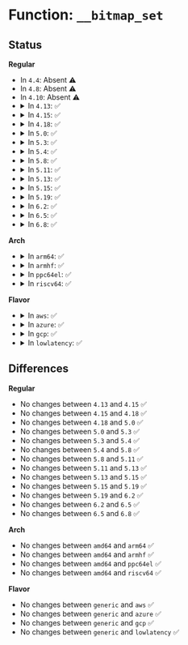 # Function: <code>__bitmap_set</code>

## Status
<b>Regular</b>
<ul>
<li>
In <code>4.4</code>: Absent ⚠️
</li>
<li>
In <code>4.8</code>: Absent ⚠️
</li>
<li>
In <code>4.10</code>: Absent ⚠️
</li>
<li>
<details>
<summary>In <code>4.13</code>: ✅</summary>

```c
void __bitmap_set(long unsigned int *map, unsigned int start, int len);
```

**Collision:** Unique Global

**Inline:** No

**Transformation:** False

**Instances:**

```
In lib/bitmap.c (ffffffff81462300)
Location: lib/bitmap.c:254
Inline: False
Direct callers:
  - arch/x86/kernel/ioport.c:sys_ioperm
  - arch/x86/kernel/pci-calgary_64.c:iommu_range_reserve
  - kernel/sysctl.c:proc_do_large_bitmap
  - kernel/irq/irqdesc.c:__irq_alloc_descs
  - mm/percpu.c:pcpu_chunk_populated
  - mm/cma.c:cma_alloc
  - lib/iommu-helper.c:iommu_area_alloc
  - drivers/pwm/core.c:pwmchip_add_with_polarity
  - drivers/block/xen-blkfront.c:xlvbd_alloc_gendisk
  - drivers/usb/dwc2/hcd_queue.c:pmap_schedule
```
**Symbols:**

```
ffffffff81462300-ffffffff81462372: __bitmap_set (STB_GLOBAL)
```
</details>
</li>
<li>
<details>
<summary>In <code>4.15</code>: ✅</summary>

```c
void __bitmap_set(long unsigned int *map, unsigned int start, int len);
```

**Collision:** Unique Global

**Inline:** No

**Transformation:** False

**Instances:**

```
In lib/bitmap.c (ffffffff8148e1e0)
Location: lib/bitmap.c:256
Inline: False
Direct callers:
  - arch/x86/kernel/ioport.c:sys_ioperm
  - arch/x86/kernel/pci-calgary_64.c:iommu_range_reserve
  - kernel/sysctl.c:proc_do_large_bitmap
  - kernel/irq/irqdesc.c:__irq_alloc_descs
  - mm/percpu.c:pcpu_chunk_populated
  - mm/percpu.c:pcpu_alloc_first_chunk
  - mm/percpu.c:pcpu_alloc_first_chunk
  - mm/percpu.c:pcpu_alloc_area
  - mm/cma.c:cma_alloc
  - lib/bitmap.c:__bitmap_parselist
  - lib/iommu-helper.c:iommu_area_alloc
  - drivers/pwm/core.c:pwmchip_add_with_polarity
  - drivers/block/xen-blkfront.c:xlvbd_alloc_gendisk
  - drivers/usb/dwc2/hcd_queue.c:pmap_schedule
```
**Symbols:**

```
ffffffff8148e1e0-ffffffff8148e252: __bitmap_set (STB_GLOBAL)
```
</details>
</li>
<li>
<details>
<summary>In <code>4.18</code>: ✅</summary>

```c
void __bitmap_set(long unsigned int *map, unsigned int start, int len);
```

**Collision:** Unique Global

**Inline:** No

**Transformation:** False

**Instances:**

```
In lib/bitmap.c (ffffffff814c2f00)
Location: lib/bitmap.c:253
Inline: False
Direct callers:
  - arch/x86/kernel/ioport.c:ksys_ioperm
  - arch/x86/kernel/pci-calgary_64.c:iommu_range_reserve
  - kernel/sysctl.c:proc_do_large_bitmap
  - kernel/irq/irqdesc.c:__irq_alloc_descs
  - mm/percpu.c:pcpu_chunk_populated
  - mm/percpu.c:pcpu_alloc_first_chunk
  - mm/percpu.c:pcpu_alloc_first_chunk
  - mm/percpu.c:pcpu_alloc_area
  - mm/cma.c:cma_alloc
  - lib/bitmap.c:__bitmap_parselist
  - lib/iommu-helper.c:iommu_area_alloc
  - drivers/block/xen-blkfront.c:xlvbd_alloc_gendisk
  - drivers/usb/dwc2/hcd_queue.c:pmap_schedule
```
**Symbols:**

```
ffffffff814c2f00-ffffffff814c2f70: __bitmap_set (STB_GLOBAL)
```
</details>
</li>
<li>
<details>
<summary>In <code>5.0</code>: ✅</summary>

```c
void __bitmap_set(long unsigned int *map, unsigned int start, int len);
```

**Collision:** Unique Global

**Inline:** No

**Transformation:** False

**Instances:**

```
In lib/bitmap.c (ffffffff814d75b0)
Location: lib/bitmap.c:250
Inline: False
Direct callers:
  - arch/x86/kernel/ioport.c:ksys_ioperm
  - arch/x86/kernel/pci-calgary_64.c:iommu_range_reserve
  - kernel/sysctl.c:proc_do_large_bitmap
  - kernel/irq/irqdesc.c:__irq_alloc_descs
  - mm/percpu.c:pcpu_chunk_populated
  - mm/percpu.c:pcpu_alloc_first_chunk
  - mm/percpu.c:pcpu_alloc_first_chunk
  - mm/percpu.c:pcpu_alloc_area
  - mm/cma.c:cma_alloc
  - lib/bitmap.c:__bitmap_parselist
  - lib/iommu-helper.c:iommu_area_alloc
  - drivers/gpio/gpiolib.c:gpiod_get_array
  - drivers/gpio/gpiolib.c:gpiod_get_array
  - drivers/block/xen-blkfront.c:xlvbd_alloc_gendisk
  - drivers/usb/dwc2/hcd_queue.c:pmap_schedule
```
**Symbols:**

```
ffffffff814d75b0-ffffffff814d7620: __bitmap_set (STB_GLOBAL)
```
</details>
</li>
<li>
<details>
<summary>In <code>5.3</code>: ✅</summary>

```c
void __bitmap_set(long unsigned int *map, unsigned int start, int len);
```

**Collision:** Unique Global

**Inline:** No

**Transformation:** False

**Instances:**

```
In lib/bitmap.c (ffffffff81503400)
Location: lib/bitmap.c:250
Inline: False
Direct callers:
  - arch/x86/kernel/ioport.c:ksys_ioperm
  - arch/x86/kernel/pci-calgary_64.c:iommu_range_reserve
  - kernel/sysctl.c:proc_do_large_bitmap
  - kernel/irq/irqdesc.c:__irq_alloc_descs
  - mm/percpu.c:pcpu_chunk_populated
  - mm/percpu.c:pcpu_alloc_first_chunk
  - mm/percpu.c:pcpu_alloc_first_chunk
  - mm/percpu.c:pcpu_alloc_area
  - mm/sparse.c:subsection_mask_set
  - mm/cma.c:cma_alloc
  - lib/bitmap.c:bitmap_parselist
  - lib/iommu-helper.c:iommu_area_alloc
  - drivers/gpio/gpiolib.c:gpiod_get_array
  - drivers/gpio/gpiolib.c:gpiod_get_array
  - drivers/block/xen-blkfront.c:xlvbd_alloc_gendisk
  - drivers/usb/dwc2/hcd_queue.c:pmap_schedule
```
**Symbols:**

```
ffffffff81503400-ffffffff81503469: __bitmap_set (STB_GLOBAL)
```
</details>
</li>
<li>
<details>
<summary>In <code>5.4</code>: ✅</summary>

```c
void __bitmap_set(long unsigned int *map, unsigned int start, int len);
```

**Collision:** Unique Global

**Inline:** No

**Transformation:** False

**Instances:**

```
In lib/bitmap.c (ffffffff815213a0)
Location: lib/bitmap.c:270
Inline: False
Direct callers:
  - arch/x86/kernel/ioport.c:ksys_ioperm
  - arch/x86/kernel/pci-calgary_64.c:iommu_range_reserve
  - kernel/sysctl.c:proc_do_large_bitmap
  - kernel/irq/irqdesc.c:__irq_alloc_descs
  - mm/percpu.c:pcpu_chunk_populated
  - mm/percpu.c:pcpu_alloc_first_chunk
  - mm/percpu.c:pcpu_alloc_first_chunk
  - mm/percpu.c:pcpu_alloc_area
  - mm/sparse.c:subsection_mask_set
  - mm/cma.c:cma_alloc
  - lib/bitmap.c:bitmap_parselist
  - lib/iommu-helper.c:iommu_area_alloc
  - drivers/gpio/gpiolib.c:gpiod_get_array
  - drivers/gpio/gpiolib.c:gpiod_get_array
  - drivers/pci/pci.c:pci_add_dma_alias
  - drivers/block/xen-blkfront.c:xlvbd_alloc_gendisk
  - drivers/usb/dwc2/hcd_queue.c:pmap_schedule
```
**Symbols:**

```
ffffffff815213a0-ffffffff81521409: __bitmap_set (STB_GLOBAL)
```
</details>
</li>
<li>
<details>
<summary>In <code>5.8</code>: ✅</summary>

```c
void __bitmap_set(long unsigned int *map, unsigned int start, int len);
```

**Collision:** Unique Global

**Inline:** No

**Transformation:** False

**Instances:**

```
In lib/bitmap.c (ffffffff815845c0)
Location: lib/bitmap.c:349
Inline: False
Direct callers:
  - arch/x86/kernel/ioport.c:ksys_ioperm
  - kernel/sysctl.c:proc_do_large_bitmap
  - kernel/irq/irqdesc.c:alloc_descs
  - mm/percpu.c:pcpu_chunk_populated
  - mm/percpu.c:pcpu_alloc_first_chunk
  - mm/percpu.c:pcpu_alloc_first_chunk
  - mm/percpu.c:pcpu_alloc_area
  - mm/sparse.c:subsection_mask_set
  - lib/bitmap.c:bitmap_parselist
  - lib/iommu-helper.c:iommu_area_alloc
  - drivers/gpio/gpiolib.c:gpiod_get_array
  - drivers/gpio/gpiolib.c:gpiod_get_array
  - drivers/pwm/core.c:pwmchip_add_with_polarity
  - drivers/pci/pci.c:pci_add_dma_alias
  - drivers/block/xen-blkfront.c:xlbd_reserve_minors
  - drivers/vfio/vfio_iommu_type1.c:vfio_iommu_type1_dma_rw_chunk
  - drivers/vfio/vfio_iommu_type1.c:update_user_bitmap
  - drivers/usb/dwc2/hcd_queue.c:pmap_schedule
```
**Symbols:**

```
ffffffff815845c0-ffffffff81584632: __bitmap_set (STB_GLOBAL)
```
</details>
</li>
<li>
<details>
<summary>In <code>5.11</code>: ✅</summary>

```c
void __bitmap_set(long unsigned int *map, unsigned int start, int len);
```

**Collision:** Unique Global

**Inline:** No

**Transformation:** False

**Instances:**

```
In lib/bitmap.c (ffffffff815a16d0)
Location: lib/bitmap.c:349
Inline: False
Direct callers:
  - arch/x86/kernel/ioport.c:ksys_ioperm
  - kernel/sysctl.c:proc_do_large_bitmap
  - kernel/irq/irqdesc.c:alloc_descs
  - mm/percpu.c:pcpu_chunk_populated
  - mm/percpu.c:pcpu_alloc_first_chunk
  - mm/percpu.c:pcpu_alloc_first_chunk
  - mm/percpu.c:pcpu_alloc_area
  - mm/sparse.c:subsection_mask_set
  - fs/file.c:__close_range
  - fs/iomap/buffered-io.c:iomap_iop_set_range_uptodate
  - lib/bitmap.c:bitmap_parselist
  - lib/iommu-helper.c:iommu_area_alloc
  - drivers/gpio/gpiolib.c:gpiod_get_array
  - drivers/gpio/gpiolib.c:gpiod_get_array
  - drivers/pwm/core.c:pwmchip_add_with_polarity
  - drivers/pci/pci.c:pci_add_dma_alias
  - drivers/block/xen-blkfront.c:xlbd_reserve_minors
  - drivers/vfio/vfio_iommu_type1.c:vfio_iommu_type1_dma_rw_chunk
  - drivers/vfio/vfio_iommu_type1.c:update_user_bitmap
  - drivers/vfio/vfio_iommu_type1.c:vfio_iommu_populate_bitmap_full
  - drivers/usb/dwc2/hcd_queue.c:pmap_schedule
```
**Symbols:**

```
ffffffff815a16d0-ffffffff815a1742: __bitmap_set (STB_GLOBAL)
```
</details>
</li>
<li>
<details>
<summary>In <code>5.13</code>: ✅</summary>

```c
void __bitmap_set(long unsigned int *map, unsigned int start, int len);
```

**Collision:** Unique Global

**Inline:** No

**Transformation:** False

**Instances:**

```
In lib/bitmap.c (ffffffff815a8580)
Location: lib/bitmap.c:351
Inline: False
Direct callers:
  - arch/x86/kernel/ioport.c:ksys_ioperm
  - kernel/sysctl.c:proc_do_large_bitmap
  - kernel/sysctl.c:proc_do_large_bitmap
  - kernel/irq/irqdesc.c:alloc_descs
  - mm/percpu.c:pcpu_chunk_populated
  - mm/percpu.c:pcpu_alloc_first_chunk
  - mm/percpu.c:pcpu_alloc_first_chunk
  - mm/percpu.c:pcpu_alloc_area
  - mm/sparse.c:subsection_mask_set
  - fs/file.c:__close_range
  - fs/iomap/buffered-io.c:iomap_iop_set_range_uptodate
  - lib/bitmap.c:bitmap_parselist
  - lib/iommu-helper.c:iommu_area_alloc
  - drivers/gpio/gpiolib.c:gpiod_get_array
  - drivers/gpio/gpiolib.c:gpiod_get_array
  - drivers/pwm/core.c:pwmchip_add
  - drivers/pci/pci.c:pci_add_dma_alias
  - drivers/block/xen-blkfront.c:xlbd_reserve_minors
  - drivers/vfio/vfio_iommu_type1.c:vfio_iommu_type1_dma_rw_chunk
  - drivers/vfio/vfio_iommu_type1.c:vfio_iommu_type1_detach_group
  - drivers/vfio/vfio_iommu_type1.c:update_user_bitmap
  - drivers/usb/dwc2/hcd_queue.c:pmap_schedule
```
**Symbols:**

```
ffffffff815a8580-ffffffff815a85f2: __bitmap_set (STB_GLOBAL)
```
</details>
</li>
<li>
<details>
<summary>In <code>5.15</code>: ✅</summary>

```c
void __bitmap_set(long unsigned int *map, unsigned int start, int len);
```

**Collision:** Unique Global

**Inline:** No

**Transformation:** False

**Instances:**

```
In lib/bitmap.c (ffffffff81611540)
Location: lib/bitmap.c:351
Inline: False
Direct callers:
  - arch/x86/kernel/ioport.c:ksys_ioperm
  - kernel/sysctl.c:proc_do_large_bitmap
  - kernel/sysctl.c:proc_do_large_bitmap
  - kernel/irq/irqdesc.c:alloc_descs
  - mm/percpu.c:pcpu_chunk_populated
  - mm/percpu.c:pcpu_alloc_first_chunk
  - mm/percpu.c:pcpu_alloc_first_chunk
  - mm/percpu.c:pcpu_alloc_area
  - mm/sparse.c:subsection_mask_set
  - fs/file.c:__close_range
  - fs/iomap/buffered-io.c:iomap_iop_set_range_uptodate
  - lib/bitmap.c:bitmap_parselist
  - lib/iommu-helper.c:iommu_area_alloc
  - drivers/gpio/gpiolib.c:gpiod_get_array
  - drivers/gpio/gpiolib.c:gpiod_get_array
  - drivers/pwm/core.c:pwmchip_add
  - drivers/pci/pci.c:pci_add_dma_alias
  - drivers/block/xen-blkfront.c:xlbd_reserve_minors
  - drivers/vfio/vfio_iommu_type1.c:vfio_iommu_type1_dma_rw_chunk
  - drivers/vfio/vfio_iommu_type1.c:vfio_iommu_type1_detach_group
  - drivers/vfio/vfio_iommu_type1.c:update_user_bitmap
  - drivers/usb/dwc2/hcd_queue.c:pmap_schedule
```
**Symbols:**

```
ffffffff81611540-ffffffff816115b2: __bitmap_set (STB_GLOBAL)
```
</details>
</li>
<li>
<details>
<summary>In <code>5.19</code>: ✅</summary>

```c
void __bitmap_set(long unsigned int *map, unsigned int start, int len);
```

**Collision:** Unique Global

**Inline:** No

**Transformation:** False

**Instances:**

```
In lib/bitmap.c (ffffffff816dd670)
Location: lib/bitmap.c:351
Inline: False
Direct callers:
  - arch/x86/kernel/ioport.c:ksys_ioperm
  - kernel/sysctl.c:proc_do_large_bitmap
  - kernel/sysctl.c:proc_do_large_bitmap
  - kernel/irq/irqdesc.c:alloc_descs
  - kernel/bpf/core.c:bpf_prog_pack_alloc
  - mm/percpu.c:pcpu_chunk_populated
  - mm/percpu.c:pcpu_alloc_first_chunk
  - mm/percpu.c:pcpu_alloc_first_chunk
  - mm/percpu.c:pcpu_alloc_area
  - mm/sparse.c:subsection_mask_set
  - fs/file.c:__close_range
  - fs/iomap/buffered-io.c:iomap_iop_set_range_uptodate
  - lib/bitmap.c:bitmap_parselist
  - lib/iommu-helper.c:iommu_area_alloc
  - drivers/gpio/gpiolib.c:gpiod_get_array
  - drivers/gpio/gpiolib.c:gpiod_get_array
  - drivers/pwm/core.c:pwmchip_add
  - drivers/pci/pci.c:pci_add_dma_alias
  - drivers/xen/grant-table.c:gnttab_set_free
  - drivers/block/xen-blkfront.c:xlbd_reserve_minors
  - drivers/vfio/vfio_iommu_type1.c:vfio_iommu_type1_dma_rw_chunk
  - drivers/vfio/vfio_iommu_type1.c:vfio_iommu_type1_detach_group
  - drivers/vfio/vfio_iommu_type1.c:update_user_bitmap
  - drivers/usb/dwc2/hcd_queue.c:pmap_schedule
```
**Symbols:**

```
ffffffff816dd670-ffffffff816dd6f6: __bitmap_set (STB_GLOBAL)
```
</details>
</li>
<li>
<details>
<summary>In <code>6.2</code>: ✅</summary>

```c
void __bitmap_set(long unsigned int *map, unsigned int start, int len);
```

**Collision:** Unique Global

**Inline:** No

**Transformation:** False

**Instances:**

```
In lib/bitmap.c (ffffffff817cd580)
Location: lib/bitmap.c:362
Inline: False
Direct callers:
  - arch/x86/kernel/ioport.c:ksys_ioperm
  - kernel/sysctl.c:proc_do_large_bitmap
  - kernel/sysctl.c:proc_do_large_bitmap
  - kernel/irq/irqdesc.c:alloc_descs
  - kernel/bpf/core.c:bpf_prog_pack_alloc
  - mm/percpu.c:pcpu_chunk_populated
  - mm/percpu.c:pcpu_alloc_first_chunk
  - mm/percpu.c:pcpu_alloc_first_chunk
  - mm/percpu.c:pcpu_alloc_area
  - mm/sparse.c:subsection_mask_set
  - fs/file.c:__close_range
  - fs/iomap/buffered-io.c:iomap_iop_set_range_uptodate
  - lib/bitmap.c:bitmap_parselist
  - lib/iommu-helper.c:iommu_area_alloc
  - drivers/gpio/gpiolib.c:gpiod_get_array
  - drivers/gpio/gpiolib.c:gpiod_get_array
  - drivers/pwm/core.c:pwmchip_add
  - drivers/pci/pci.c:pci_add_dma_alias
  - drivers/xen/grant-table.c:gnttab_set_free
  - drivers/block/xen-blkfront.c:xlbd_reserve_minors
  - drivers/usb/dwc2/hcd_queue.c:pmap_schedule
```
**Symbols:**

```
ffffffff817cd580-ffffffff817cd606: __bitmap_set (STB_GLOBAL)
```
</details>
</li>
<li>
<details>
<summary>In <code>6.5</code>: ✅</summary>

```c
void __bitmap_set(long unsigned int *map, unsigned int start, int len);
```

**Collision:** Unique Global

**Inline:** No

**Transformation:** False

**Instances:**

```
In lib/bitmap.c (ffffffff8180b990)
Location: lib/bitmap.c:362
Inline: False
Direct callers:
  - arch/x86/kernel/ioport.c:ksys_ioperm
  - kernel/sysctl.c:proc_do_large_bitmap
  - kernel/sysctl.c:proc_do_large_bitmap
  - kernel/bpf/core.c:bpf_prog_pack_alloc
  - mm/percpu.c:pcpu_chunk_populated
  - mm/percpu.c:pcpu_alloc_first_chunk
  - mm/percpu.c:pcpu_alloc_first_chunk
  - mm/percpu.c:pcpu_alloc_area
  - mm/sparse.c:subsection_mask_set
  - fs/file.c:__close_range
  - fs/iomap/buffered-io.c:iomap_iop_set_range_uptodate
  - lib/bitmap.c:bitmap_parselist
  - lib/iommu-helper.c:iommu_area_alloc
  - drivers/gpio/gpiolib.c:gpiod_get_array
  - drivers/gpio/gpiolib.c:gpiod_get_array
  - drivers/pwm/core.c:pwmchip_add
  - drivers/pci/pci.c:pci_add_dma_alias
  - drivers/xen/grant-table.c:gnttab_set_free
  - drivers/block/xen-blkfront.c:xlbd_reserve_minors
  - drivers/usb/dwc2/hcd_queue.c:pmap_schedule
```
**Symbols:**

```
ffffffff8180b990-ffffffff8180ba16: __bitmap_set (STB_GLOBAL)
```
</details>
</li>
<li>
<details>
<summary>In <code>6.8</code>: ✅</summary>

```c
void __bitmap_set(long unsigned int *map, unsigned int start, int len);
```

**Collision:** Unique Global

**Inline:** No

**Transformation:** False

**Instances:**

```
In lib/bitmap.c (ffffffff81852170)
Location: lib/bitmap.c:351
Inline: False
Direct callers:
  - arch/x86/kernel/ioport.c:ksys_ioperm
  - kernel/sysctl.c:proc_do_large_bitmap
  - kernel/sysctl.c:proc_do_large_bitmap
  - kernel/bpf/core.c:bpf_prog_pack_alloc
  - mm/percpu.c:pcpu_chunk_populated
  - mm/percpu.c:pcpu_alloc_first_chunk
  - mm/percpu.c:pcpu_alloc_first_chunk
  - mm/percpu.c:pcpu_alloc_area
  - mm/sparse.c:subsection_mask_set
  - fs/file.c:__close_range
  - fs/iomap/buffered-io.c:ifs_alloc
  - fs/iomap/buffered-io.c:ifs_alloc
  - fs/iomap/buffered-io.c:ifs_set_range_dirty
  - fs/iomap/buffered-io.c:ifs_set_range_uptodate
  - lib/bitmap-str.c:bitmap_parselist
  - lib/iommu-helper.c:iommu_area_alloc
  - drivers/gpio/gpiolib.c:gpiod_get_array
  - drivers/gpio/gpiolib.c:gpiod_get_array
  - drivers/pci/pci.c:pci_add_dma_alias
  - drivers/pci/endpoint/pci-epc-mem.c:pci_epc_mem_alloc_addr
  - drivers/pci/controller/dwc/pcie-designware-host.c:dw_pcie_irq_domain_alloc
  - drivers/xen/grant-table.c:gnttab_set_free
  - drivers/iommu/intel/irq_remapping.c:alloc_irte
  - drivers/iommu/iommufd/iova_bitmap.c:iova_bitmap_set
  - drivers/block/xen-blkfront.c:xlbd_reserve_minors
  - drivers/usb/dwc2/hcd_queue.c:pmap_schedule
```
**Symbols:**

```
ffffffff81852170-ffffffff818521f6: __bitmap_set (STB_GLOBAL)
```
</details>
</li>
</ul>
<b>Arch</b>
<ul>
<li>
<details>
<summary>In <code>arm64</code>: ✅</summary>

```c
void __bitmap_set(long unsigned int *map, unsigned int start, int len);
```

**Collision:** Unique Global

**Inline:** No

**Transformation:** False

**Instances:**

```
In lib/bitmap.c (ffff80001062aa78)
Location: lib/bitmap.c:270
Inline: False
Direct callers:
  - kernel/sysctl.c:proc_do_large_bitmap
  - kernel/irq/irqdesc.c:__irq_alloc_descs
  - mm/percpu.c:pcpu_chunk_populated
  - mm/percpu.c:pcpu_alloc_first_chunk
  - mm/percpu.c:pcpu_alloc_first_chunk
  - mm/percpu.c:pcpu_alloc_area
  - mm/sparse.c:subsection_mask_set
  - mm/cma.c:cma_alloc
  - lib/bitmap.c:bitmap_parselist
  - drivers/irqchip/irq-ls-scfg-msi.c:ls_scfg_msi_probe
  - drivers/gpio/gpiolib.c:gpiod_get_array
  - drivers/gpio/gpiolib.c:gpiod_get_array
  - drivers/pci/pci.c:pci_add_dma_alias
  - drivers/pci/controller/pci-aardvark.c:advk_msi_irq_domain_alloc
  - drivers/pci/controller/pci-xgene-msi.c:xgene_irq_domain_alloc
  - drivers/pci/controller/pcie-iproc-msi.c:iproc_msi_irq_domain_alloc
  - drivers/soc/qcom/rpmh-rsc.c:rpmh_rsc_write_ctrl_data
  - drivers/block/xen-blkfront.c:xlvbd_alloc_gendisk
  - drivers/usb/dwc2/hcd_queue.c:pmap_schedule
```
**Symbols:**

```
ffff80001062aa78-ffff80001062aaf8: __bitmap_set (STB_GLOBAL)
```
</details>
</li>
<li>
<details>
<summary>In <code>armhf</code>: ✅</summary>

```c
void __bitmap_set(long unsigned int *map, unsigned int start, int len);
```

**Collision:** Unique Global

**Inline:** No

**Transformation:** False

**Instances:**

```
In lib/bitmap.c (c07d1c80)
Location: lib/bitmap.c:270
Inline: False
Direct callers:
  - arch/arm/mm/dma-mapping.c:arm_iommu_map_resource
  - arch/arm/mm/dma-mapping.c:arm_iommu_map_resource
  - arch/arm/mm/dma-mapping.c:arm_coherent_iommu_map_page
  - arch/arm/mm/dma-mapping.c:arm_coherent_iommu_map_page
  - arch/arm/mm/dma-mapping.c:__map_sg_chunk
  - arch/arm/mm/dma-mapping.c:__map_sg_chunk
  - arch/arm/mm/dma-mapping.c:__iommu_create_mapping
  - arch/arm/mm/dma-mapping.c:__iommu_create_mapping
  - kernel/sysctl.c:proc_do_large_bitmap
  - kernel/irq/irqdesc.c:__irq_alloc_descs
  - mm/percpu.c:pcpu_chunk_populated
  - mm/percpu.c:pcpu_alloc_first_chunk
  - mm/percpu.c:pcpu_alloc_first_chunk
  - mm/percpu.c:pcpu_alloc_area
  - mm/cma.c:cma_alloc
  - lib/bitmap.c:bitmap_parselist
  - drivers/irqchip/irq-alpine-msi.c:alpine_msix_middle_domain_alloc
  - drivers/irqchip/irq-armada-370-xp.c:armada_370_xp_msi_alloc
  - drivers/gpio/gpiolib.c:gpiod_get_array
  - drivers/gpio/gpiolib.c:gpiod_get_array
  - drivers/pci/pci.c:pci_add_dma_alias
  - drivers/dma/ti/edma.c:edma_probe
  - drivers/usb/dwc2/hcd_queue.c:pmap_schedule
```
**Symbols:**

```
c07d1c80-c07d1d14: __bitmap_set (STB_GLOBAL)
```
</details>
</li>
<li>
<details>
<summary>In <code>ppc64el</code>: ✅</summary>

```c
void __bitmap_set(long unsigned int *map, unsigned int start, int len);
```

**Collision:** Unique Global

**Inline:** No

**Transformation:** False

**Instances:**

```
In lib/bitmap.c (c0000000007ccb90)
Location: lib/bitmap.c:270
Inline: False
Direct callers:
  - arch/powerpc/mm/slice.c:slice_range_to_mask
  - arch/powerpc/sysdev/msi_bitmap.c:msi_bitmap_alloc_hwirqs
  - arch/powerpc/platforms/powernv/pci-ioda.c:pnv_pci_sriov_enable
  - kernel/sysctl.c:proc_do_large_bitmap
  - kernel/irq/irqdesc.c:__irq_alloc_descs
  - mm/percpu.c:pcpu_chunk_populated
  - mm/percpu.c:pcpu_alloc_first_chunk
  - mm/percpu.c:pcpu_alloc_first_chunk
  - mm/percpu.c:pcpu_alloc_area
  - mm/sparse.c:subsection_mask_set
  - mm/cma.c:cma_alloc
  - lib/bitmap.c:bitmap_parselist
  - lib/iommu-helper.c:iommu_area_alloc
  - drivers/gpio/gpiolib.c:gpiod_get_array
  - drivers/gpio/gpiolib.c:gpiod_get_array
  - drivers/pci/pci.c:pci_add_dma_alias
  - drivers/usb/dwc2/hcd_queue.c:pmap_schedule
```
**Symbols:**

```
c0000000007ccb90-c0000000007ccc40: __bitmap_set (STB_GLOBAL)
```
</details>
</li>
<li>
<details>
<summary>In <code>riscv64</code>: ✅</summary>

```c
void __bitmap_set(long unsigned int *map, unsigned int start, int len);
```

**Collision:** Unique Global

**Inline:** No

**Transformation:** False

**Instances:**

```
In lib/bitmap.c (ffffffe00045b3b2)
Location: lib/bitmap.c:270
Inline: False
Direct callers:
  - kernel/sysctl.c:proc_do_large_bitmap
  - kernel/irq/irqdesc.c:__irq_alloc_descs
  - mm/percpu.c:pcpu_chunk_populated
  - mm/percpu.c:pcpu_alloc_first_chunk
  - mm/percpu.c:pcpu_alloc_first_chunk
  - mm/percpu.c:pcpu_alloc_area
  - mm/sparse.c:subsection_map_init
  - mm/cma.c:cma_alloc
  - lib/bitmap.c:bitmap_parselist
  - drivers/gpio/gpiolib.c:gpiod_get_array
  - drivers/gpio/gpiolib.c:gpiod_get_array
  - drivers/pci/pci.c:pci_add_dma_alias
  - drivers/usb/dwc2/hcd_queue.c:pmap_schedule
```
**Symbols:**

```
ffffffe00045b3b2-ffffffe00045b426: __bitmap_set (STB_GLOBAL)
```
</details>
</li>
</ul>
<b>Flavor</b>
<ul>
<li>
<details>
<summary>In <code>aws</code>: ✅</summary>

```c
void __bitmap_set(long unsigned int *map, unsigned int start, int len);
```

**Collision:** Unique Global

**Inline:** No

**Transformation:** False

**Instances:**

```
In lib/bitmap.c (ffffffff81519980)
Location: lib/bitmap.c:270
Inline: False
Direct callers:
  - arch/x86/kernel/ioport.c:ksys_ioperm
  - arch/x86/kernel/pci-calgary_64.c:iommu_range_reserve
  - kernel/sysctl.c:proc_do_large_bitmap
  - kernel/irq/irqdesc.c:__irq_alloc_descs
  - mm/percpu.c:pcpu_chunk_populated
  - mm/percpu.c:pcpu_alloc_first_chunk
  - mm/percpu.c:pcpu_alloc_first_chunk
  - mm/percpu.c:pcpu_alloc_area
  - mm/sparse.c:subsection_mask_set
  - mm/cma.c:cma_alloc
  - lib/bitmap.c:bitmap_parselist
  - lib/iommu-helper.c:iommu_area_alloc
  - drivers/gpio/gpiolib.c:gpiod_get_array
  - drivers/gpio/gpiolib.c:gpiod_get_array
  - drivers/pci/pci.c:pci_add_dma_alias
  - drivers/block/xen-blkfront.c:xlvbd_alloc_gendisk
  - drivers/usb/dwc2/hcd_queue.c:pmap_schedule
```
**Symbols:**

```
ffffffff81519980-ffffffff815199e9: __bitmap_set (STB_GLOBAL)
```
</details>
</li>
<li>
<details>
<summary>In <code>azure</code>: ✅</summary>

```c
void __bitmap_set(long unsigned int *map, unsigned int start, int len);
```

**Collision:** Unique Global

**Inline:** No

**Transformation:** False

**Instances:**

```
In lib/bitmap.c (ffffffff81509c70)
Location: lib/bitmap.c:270
Inline: False
Direct callers:
  - arch/x86/kernel/ioport.c:ksys_ioperm
  - arch/x86/kernel/pci-calgary_64.c:iommu_range_reserve
  - kernel/sysctl.c:proc_do_large_bitmap
  - kernel/irq/irqdesc.c:__irq_alloc_descs
  - mm/percpu.c:pcpu_chunk_populated
  - mm/percpu.c:pcpu_alloc_first_chunk
  - mm/percpu.c:pcpu_alloc_first_chunk
  - mm/percpu.c:pcpu_alloc_area
  - mm/sparse.c:subsection_mask_set
  - mm/cma.c:cma_alloc
  - lib/bitmap.c:bitmap_parselist
  - lib/iommu-helper.c:iommu_area_alloc
  - drivers/gpio/gpiolib.c:gpiod_get_array
  - drivers/gpio/gpiolib.c:gpiod_get_array
  - drivers/pci/pci.c:pci_add_dma_alias
```
**Symbols:**

```
ffffffff81509c70-ffffffff81509cd9: __bitmap_set (STB_GLOBAL)
```
</details>
</li>
<li>
<details>
<summary>In <code>gcp</code>: ✅</summary>

```c
void __bitmap_set(long unsigned int *map, unsigned int start, int len);
```

**Collision:** Unique Global

**Inline:** No

**Transformation:** False

**Instances:**

```
In lib/bitmap.c (ffffffff81515a10)
Location: lib/bitmap.c:270
Inline: False
Direct callers:
  - arch/x86/kernel/ioport.c:ksys_ioperm
  - arch/x86/kernel/pci-calgary_64.c:iommu_range_reserve
  - kernel/sysctl.c:proc_do_large_bitmap
  - kernel/irq/irqdesc.c:__irq_alloc_descs
  - mm/percpu.c:pcpu_chunk_populated
  - mm/percpu.c:pcpu_alloc_first_chunk
  - mm/percpu.c:pcpu_alloc_first_chunk
  - mm/percpu.c:pcpu_alloc_area
  - mm/sparse.c:subsection_mask_set
  - mm/cma.c:cma_alloc
  - lib/bitmap.c:bitmap_parselist
  - lib/iommu-helper.c:iommu_area_alloc
  - drivers/gpio/gpiolib.c:gpiod_get_array
  - drivers/gpio/gpiolib.c:gpiod_get_array
  - drivers/pci/pci.c:pci_add_dma_alias
  - drivers/block/xen-blkfront.c:xlvbd_alloc_gendisk
  - drivers/usb/dwc2/hcd_queue.c:pmap_schedule
```
**Symbols:**

```
ffffffff81515a10-ffffffff81515a79: __bitmap_set (STB_GLOBAL)
```
</details>
</li>
<li>
<details>
<summary>In <code>lowlatency</code>: ✅</summary>

```c
void __bitmap_set(long unsigned int *map, unsigned int start, int len);
```

**Collision:** Unique Global

**Inline:** No

**Transformation:** False

**Instances:**

```
In lib/bitmap.c (ffffffff8152f1a0)
Location: lib/bitmap.c:270
Inline: False
Direct callers:
  - arch/x86/kernel/ioport.c:ksys_ioperm
  - arch/x86/kernel/pci-calgary_64.c:iommu_range_reserve
  - kernel/sysctl.c:proc_do_large_bitmap
  - kernel/irq/irqdesc.c:__irq_alloc_descs
  - mm/percpu.c:pcpu_chunk_populated
  - mm/percpu.c:pcpu_alloc_first_chunk
  - mm/percpu.c:pcpu_alloc_first_chunk
  - mm/percpu.c:pcpu_alloc_area
  - mm/sparse.c:subsection_mask_set
  - mm/cma.c:cma_alloc
  - lib/bitmap.c:bitmap_parselist
  - lib/iommu-helper.c:iommu_area_alloc
  - drivers/gpio/gpiolib.c:gpiod_get_array
  - drivers/gpio/gpiolib.c:gpiod_get_array
  - drivers/pci/pci.c:pci_add_dma_alias
  - drivers/block/xen-blkfront.c:xlvbd_alloc_gendisk
  - drivers/usb/dwc2/hcd_queue.c:pmap_schedule
```
**Symbols:**

```
ffffffff8152f1a0-ffffffff8152f209: __bitmap_set (STB_GLOBAL)
```
</details>
</li>
</ul>

## Differences
<b>Regular</b>
<ul>
<li>
No changes between <code>4.13</code> and <code>4.15</code> ✅
</li>
<li>
No changes between <code>4.15</code> and <code>4.18</code> ✅
</li>
<li>
No changes between <code>4.18</code> and <code>5.0</code> ✅
</li>
<li>
No changes between <code>5.0</code> and <code>5.3</code> ✅
</li>
<li>
No changes between <code>5.3</code> and <code>5.4</code> ✅
</li>
<li>
No changes between <code>5.4</code> and <code>5.8</code> ✅
</li>
<li>
No changes between <code>5.8</code> and <code>5.11</code> ✅
</li>
<li>
No changes between <code>5.11</code> and <code>5.13</code> ✅
</li>
<li>
No changes between <code>5.13</code> and <code>5.15</code> ✅
</li>
<li>
No changes between <code>5.15</code> and <code>5.19</code> ✅
</li>
<li>
No changes between <code>5.19</code> and <code>6.2</code> ✅
</li>
<li>
No changes between <code>6.2</code> and <code>6.5</code> ✅
</li>
<li>
No changes between <code>6.5</code> and <code>6.8</code> ✅
</li>
</ul>
<b>Arch</b>
<ul>
<li>
No changes between <code>amd64</code> and <code>arm64</code> ✅
</li>
<li>
No changes between <code>amd64</code> and <code>armhf</code> ✅
</li>
<li>
No changes between <code>amd64</code> and <code>ppc64el</code> ✅
</li>
<li>
No changes between <code>amd64</code> and <code>riscv64</code> ✅
</li>
</ul>
<b>Flavor</b>
<ul>
<li>
No changes between <code>generic</code> and <code>aws</code> ✅
</li>
<li>
No changes between <code>generic</code> and <code>azure</code> ✅
</li>
<li>
No changes between <code>generic</code> and <code>gcp</code> ✅
</li>
<li>
No changes between <code>generic</code> and <code>lowlatency</code> ✅
</li>
</ul>

